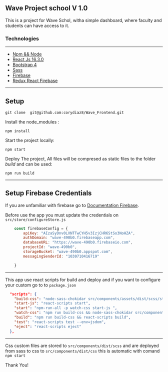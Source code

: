 ## Wave Project school V 1.0

This is a project for Wave Schol, witha simple dashboard, where faculty and students can have access to it.

### Technologies
----------------
* [Npm && Node](https://www.npmjs.com/)
* [React Js 16.3.0](https://reactjs.org/)
* [Bootstrap 4](https://getbootstrap.com/docs/4.1/getting-started/introduction/)
* [Sass](https://sass-lang.com/)
* [Firebase](https://console.firebase.google.com)
* [Redux React Firebase](http://react-redux-firebase.com/)

----------------------

## Setup

`git clone  git@github.com:corydiaz8/Wave_Frontend.git`

Install the node_modules :

`npm install` 

Start the project locally:

`npm start` 

Deploy The project, All files will be compresed as static files to the folder  *build* and can be used:

`npm run build` 

----------------------

## Setup Firebase Credentials

If you are unfamiliar with firebase go to [Documentation Firebase](https://firebase.google.com/docs/web/setup).

Before use the app you must update the credentials on `src/store/configureStore.js` 


```js
	const firebaseConfig = {
	    apiKey: "AIzaSyDnv0LXNTTwCYH5v3IzjCHR6StSo3NoHZA",
	    authDomain: "wave-490b0.firebaseapp.com",
	    databaseURL: "https://wave-490b0.firebaseio.com",
	    projectId: "wave-490b0",
	    storageBucket: "wave-490b0.appspot.com",
	    messagingSenderId: "1030710416719"

	}
```



----------------------

This app use react scripts for build and deploy and if you want to configure your custom go to to `package.json`

```JSON
  "scripts": {
    "build-css": "node-sass-chokidar src/components/assets/dist/scss/style.scss -o src/components/assets/dist/css/",
    "start-js": "react-scripts start",
    "start": "npm-run-all -p watch-css start-js ",
    "watch-css": "npm run build-css && node-sass-chokidar src/components/assets/dist/scss/style.scss -o src/components/assets/dist/css/ --watch ",
    "build": "npm run build-css && react-scripts build",
    "test": "react-scripts test --env=jsdom",
    "eject": "react-scripts eject"
  },
```

-----------------------


Css custom files are stored to `src/components/dist/scss` and are deployed from sass to css to `src/components/dist/css` this is automatic with comand `npm start`


Thank You!